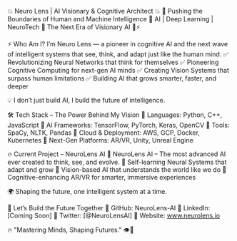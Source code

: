 💥 Neuro Lens | AI Visionary & Cognitive Architect 💥
🔹 Pushing the Boundaries of Human and Machine Intelligence
🔹 AI | Deep Learning | NeuroTech
🔹 The Next Era of Visionary AI 🧠⚡

⚡ Who Am I?
I’m Neuro Lens — a pioneer in cognitive AI and the next wave of intelligent systems that see, think, and adapt just like the human mind:
✅ Revolutionizing Neural Networks that think for themselves
✅ Pioneering Cognitive Computing for next-gen AI minds
✅ Creating Vision Systems that surpass human limitations
✅ Building AI that grows smarter, faster, and deeper

💡 I don’t just build AI, I build the future of intelligence.

🛠️ Tech Stack – The Power Behind My Vision
🚀 Languages: Python, C++, JavaScript
🚀 AI Frameworks: TensorFlow, PyTorch, Keras, OpenCV
🚀 Tools: SpaCy, NLTK, Pandas
🚀 Cloud & Deployment: AWS, GCP, Docker, Kubernetes
🚀 Next-Gen Platforms: AR/VR, Unity, Unreal Engine

🔥 Current Project – NeuroLens AI
🚀 NeuroLens AI – The most advanced AI ever created to think, see, and evolve.
🔹 Self-learning Neural Systems that adapt and grow
🔹 Vision-based AI that understands the world like we do
🔹 Cognitive-enhancing AR/VR for smarter, immersive experiences

🌍 Shaping the future, one intelligent system at a time.

📡 Let’s Build the Future Together
📌 GitHub: NeuroLens-AI
📌 LinkedIn: [Coming Soon]
📌 Twitter: [@NeuroLensAI]
📌 Website: www.neurolens.io

🔥 "Mastering Minds, Shaping Futures." 👁️🧠
